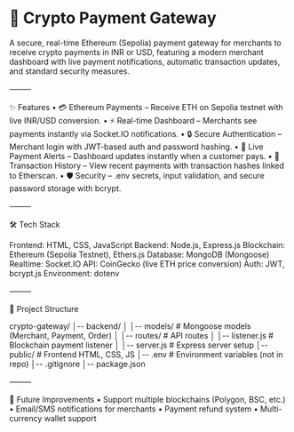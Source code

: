# 🚀 Crypto Payment Gateway

A secure, real-time Ethereum (Sepolia) payment gateway for merchants to receive crypto payments in INR or USD, featuring a modern merchant dashboard with live payment notifications, automatic transaction updates, and standard security measures.

⸻

✨ Features
	•	💳 Ethereum Payments – Receive ETH on Sepolia testnet with live INR/USD conversion.
	•	⚡ Real-time Dashboard – Merchants see payments instantly via Socket.IO notifications.
	•	🔒 Secure Authentication – Merchant login with JWT-based auth and password hashing.
	•	🔔 Live Payment Alerts – Dashboard updates instantly when a customer pays.
	•	📜 Transaction History – View recent payments with transaction hashes linked to Etherscan.
	•	🛡 Security – .env secrets, input validation, and secure password storage with bcrypt.

⸻

🛠 Tech Stack

Frontend: HTML, CSS, JavaScript
Backend: Node.js, Express.js
Blockchain: Ethereum (Sepolia Testnet), Ethers.js
Database: MongoDB (Mongoose)
Realtime: Socket.IO
API: CoinGecko (live ETH price conversion)
Auth: JWT, bcrypt.js
Environment: dotenv

⸻

📂 Project Structure

crypto-gateway/
│-- backend/
│   │-- models/       # Mongoose models (Merchant, Payment, Order)
│   │-- routes/       # API routes
│   │-- listener.js   # Blockchain payment listener
│   │-- server.js     # Express server setup
│-- public/           # Frontend HTML, CSS, JS
│-- .env              # Environment variables (not in repo)
│-- .gitignore
│-- package.json



⸻

🔮 Future Improvements
	•	Support multiple blockchains (Polygon, BSC, etc.)
	•	Email/SMS notifications for merchants
	•	Payment refund system
	•	Multi-currency wallet support

